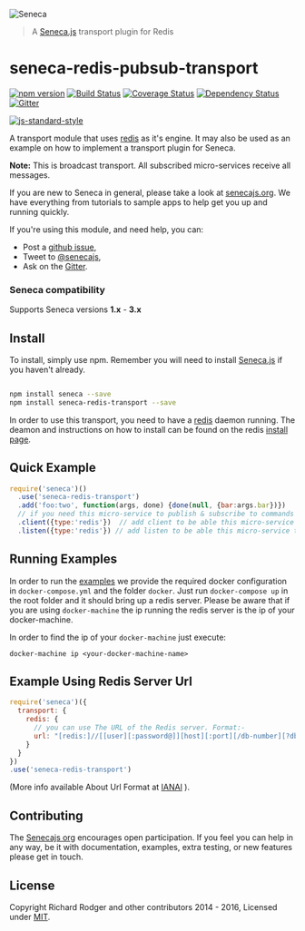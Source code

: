![Seneca](http://senecajs.org/files/assets/seneca-logo.png)
> A [Seneca.js][] transport plugin for Redis

# seneca-redis-pubsub-transport
[![npm version][npm-badge]][npm-url]
[![Build Status][travis-badge]][travis-url]
[![Coverage Status][coveralls-badge]][coveralls-url]
[![Dependency Status][david-badge]][david-url]
[![Gitter][gitter-badge]][gitter-url]

[![js-standard-style][standard-badge]][standard-style]

A transport module that uses [redis] as it's engine. It may also be used as an example on how to implement a transport plugin for Seneca.

__Note:__ This is broadcast transport. All subscribed micro-services receive all messages.

If you are new to Seneca in general, please take a look at [senecajs.org][]. We have everything from
tutorials to sample apps to help get you up and running quickly.

If you're using this module, and need help, you can:

- Post a [github issue][],
- Tweet to [@senecajs][],
- Ask on the [Gitter][gitter-url].

### Seneca compatibility
Supports Seneca versions **1.x** - **3.x**

## Install
To install, simply use npm. Remember you will need to install [Seneca.js][] if you haven't already.

```sh

npm install seneca --save
npm install seneca-redis-transport --save

```

In order to use this transport, you need to have a [redis][] daemon running. The deamon and instructions on how to install can be found on the redis [install page][].

## Quick Example

```js
require('seneca')()
  .use('seneca-redis-transport')
  .add('foo:two', function(args, done) {done(null, {bar:args.bar})})
  // if you need this micro-service to publish & subscribe to commands add client & listen 
  .client({type:'redis'})  // add client to be able this micro-service to publish
  .listen({type:'redis'}) // add listen to be able this micro-service to subscribe
```

## Running Examples

In order to run the [examples][] we provide the required docker configuration
in `docker-compose.yml` and the folder `docker`. Just run `docker-compose up` in
the root folder and it should bring up a redis server. Please be aware that if you
are using `docker-machine` the ip running the redis server is the ip of your docker-machine.

In order to find the ip of your `docker-machine` just execute:
```
docker-machine ip <your-docker-machine-name>
```

## Example Using Redis Server Url
```js
require('seneca')({
  transport: {
    redis: {
      // you can use The URL of the Redis server. Format:-
      url: "[redis:]//[[user][:password@]][host][:port][/db-number][?db=db-number[&password=bar[&option=value]]]"
    }
  }
})
.use('seneca-redis-transport')
```
(More info available About Url Format at [IANAl] ).

## Contributing
The [Senecajs org][] encourages open participation. If you feel you can help in any way, be it with
documentation, examples, extra testing, or new features please get in touch.

## License
Copyright Richard Rodger and other contributors 2014 - 2016, Licensed under [MIT][].

[npm-badge]: https://img.shields.io/npm/v/seneca-redis-pubsub-transport.svg
[npm-url]: https://npmjs.com/package/seneca-redis-pubsub-transport
[travis-badge]: https://api.travis-ci.org/senecajs/seneca-redis-pubsub-transport.svg
[travis-url]: https://travis-ci.org/senecajs/seneca-redis-pubsub-transport
[coveralls-badge]:https://coveralls.io/repos/senecajs/seneca-redis-pubsub-transport/badge.svg?branch=master&service=github
[coveralls-url]: https://coveralls.io/github/senecajs/seneca-redis-pubsub-transport?branch=master
[david-badge]: https://david-dm.org/senecajs/seneca-redis-pubsub-transport.svg
[david-url]: https://david-dm.org/senecajs/seneca-redis-pubsub-transport
[gitter-badge]: https://badges.gitter.im/senecajs/seneca.svg
[gitter-url]: https://gitter.im/senecajs/seneca

[standard-badge]: https://raw.githubusercontent.com/feross/standard/master/badge.png
[standard-style]: https://github.com/feross/standard

[redis]: http://redis.io/
[install page]: http://redis.io/download
[MIT]: ./LICENSE
[Senecajs org]: https://github.com/senecajs/
[senecajs.org]: http://senecajs.org/
[Seneca.js]: https://www.npmjs.com/package/seneca
[github issue]: https://github.com/senecajs/seneca-redis-pubsub-transport/issues
[examples]: https://github.com/senecajs/seneca-redis-pubsub-transport/tree/master/docs/examples
[@senecajs]: http://twitter.com/senecajs

[IANAl]: http://www.iana.org/assignments/uri-schemes/prov/redis
